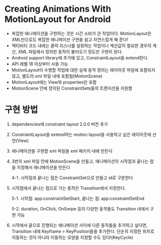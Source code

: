 # Creating Animations With MotionLayout for Android

- 복잡한 애니메이션을 구현하는 것은 시간 소비가 큰 작업이다. MotionLayout은 XML만으로도 복잡한 애니메이션 구현을 쉽고 자연스럽게 해 준다! 
- 액티비티 코드 내에는 클릭 리스너를 설정하는 작업이나 계산값이 필요한 경우의 계산, XML 파일에서 정의한 동작의 불러오기 정도만 구현이 된다.
- Android support library에 추가돼 있고, ConstraintLayout을 extend한다.
- API 레벨 18 이상부터 사용 가능
- MotionLayout이 수행할 작업에 대한 실제 동작 정의는 레이아웃 파일에 포함되지 않고, 별도의 xml 파일 내에 포함됨(MotionScene)
- MotionLayout에는 View와 properties만 포함
- MotionScene 안에 정의된 ConstraintSets들의 트랜지션을 지원함



# 구현 방법

1. dependencies에 constraint layout 2.0.0 버전 추가

2. ConstraintLayout을 extend하는 motion layout을 사용하고 싶은 레이아웃에 선언(View)

3. 애니메이션을 구현할 xml 파일을 xml 패키지 내에 만든다

4. 3번의 xml 파일 안에 MotionScene을 만들고, 애니메이션의 시작점과 끝나는 점을 지정해서 애니메이션을 만든다

   4-1. 시작점과 끝나는 점은 ConstraintSet으로 만들고 id로 구분한다

5. 시작점에서 끝나는 점으로 가는 동작은 Transition에서 지정한다.

   5-1. 시작점: app:constraintSetStart, 끝나는 점: app:constraintSetEnd

   5-2. duration, OnClick, OnSwipe 등의 다양한 동작들도 Transition 내에서 구현 가능

6. 시작에서 끝으로 진행되는 애니메이션 사이에 다른 동작들을 추가하고 싶다면, Transition 내에 Keyframe > KeyPosition들을 추가한다. 단순히 지정한 위치로 이동하는 것이 아니라 이동하는 모양을 지정할 수도 있다!(KeyCycle)

   